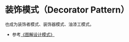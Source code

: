 # 装饰模式（Decorator Pattern）

也成为装饰者模式、装饰器模式、油漆工模式。

* 参考[《图解设计模式》](https://design-patterns.readthedocs.io/zh_CN/latest/structural_patterns/decorator.html)
